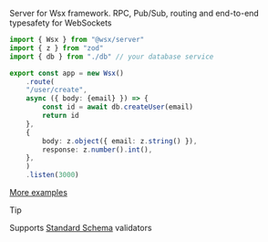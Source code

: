 Server for Wsx framework. RPC, Pub/Sub, routing and end-to-end typesafety for WebSockets
```ts
import { Wsx } from "@wsx/server"
import { z } from "zod"
import { db } from "./db" // your database service

export const app = new Wsx()
	.route(
	"/user/create",
	async ({ body: {email} }) => {
		const id = await db.createUser(email)
		return id
	},
	{
		body: z.object({ email: z.string() }),
		response: z.number().int(),
	},
	)
	.listen(3000)
```

[More examples](https://github.com/MeowningMaster/wsx/tree/main/examples)

> [!TIP]  
> Supports [Standard Schema](https://github.com/standard-schema/standard-schema) validators

